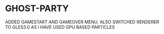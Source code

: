 # GHOST-PARTY
ADDED GAMESTART AND GAMEOVER MENU. ALSO SWITCHED RENDERER TO GLES3.0 AS I HAVE USED GPU BASED PARTICLES
